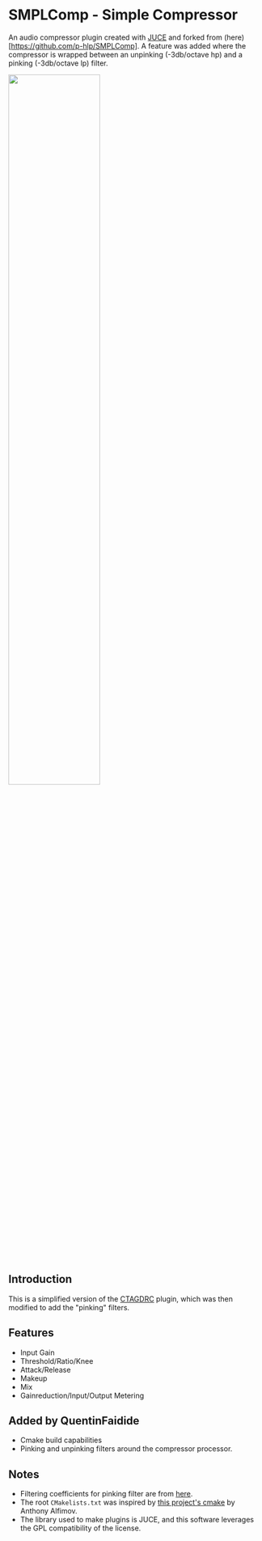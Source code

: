# SMPLComp - Simple Compressor
An audio compressor plugin created with [JUCE](https://juce.com/) and forked from (here)[https://github.com/p-hlp/SMPLComp]. 
A feature was added where the compressor is wrapped between an unpinking (-3db/octave hp) and a pinking (-3db/octave lp) filter.

<img src="https://github.com/p-hlp/SMPLComp/blob/master/SMPLComp_Snip.png"  width="60%" height="60%">

## Introduction
This is a simplified version of the [CTAGDRC](https://github.com/p-hlp/CTAGDRC) plugin, which was then modified to add the "pinking" filters.

## Features
- Input Gain
- Threshold/Ratio/Knee
- Attack/Release
- Makeup
- Mix
- Gainreduction/Input/Output Metering

## Added by QuentinFaidide
- Cmake build capabilities
- Pinking and unpinking filters around the compressor processor.

## Notes
- Filtering coefficients for pinking filter are from [here](https://ccrma.stanford.edu/%7Ejos/sasp/Example_Synthesis_1_F_Noise.html).
- The root `CMakelists.txt` was inspired by [this project's cmake]() by Anthony Alfimov. 
- The library used to make plugins is JUCE, and this software leverages the GPL compatibility of the license.